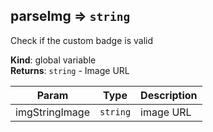 <a name="parseImg"></a>

## parseImg ⇒ <code>string</code>
Check if the custom badge is valid

**Kind**: global variable  
**Returns**: <code>string</code> - Image URL  

| Param | Type | Description |
| --- | --- | --- |
| imgStringImage | <code>string</code> | image URL |

